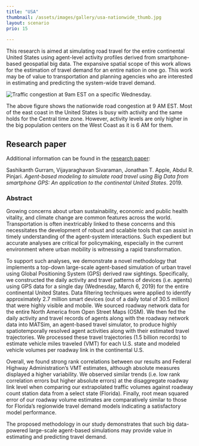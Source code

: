 ```yaml
---
title: "USA"
thumbnail: /assets/images/gallery/usa-nationwide_thumb.jpg
layout: scenario
prio: 15
  
---
```


This research is aimed at simulating road travel for the entire continental 
United States using agent-level activity profiles derived from smartphone-based 
geospatial big data. The expansive spatial scope of this work allows for the estimation
of travel demand for an entire nation in one go. This work may be of value to 
transportation and planning agencies who are interested in estimating and predicting 
the system-wide travel demand.

<img src="/assets/images/gallery/usa-nationwide.jpg" style="max-width:100%" alt="Traffic congestion at 9am EST on a specific Wednesday."/>

The above figure shows the nationwide road congestion at 9 AM EST. Most of the east 
coast in the United States is busy with activity and the same holds for the Central 
time zone. However, activity levels are only higher in the big population centers on 
the West Coast as it is 6 AM for them.


## Research paper

Additional information can be found in the [research paper](https://www.researchgate.net/publication/337332041_Agent-based_modeling_to_simulate_road_travel_using_Big_Data_from_smartphone_GPS_An_application_to_the_continental_United_States):

Sashikanth Gurram, Vijayaraghavan Sivaraman, Jonathan T. Apple, Abdul R. Pinjari.
<em>Agent-based modeling to simulate road travel using Big Data from smartphone GPS: An application to the continental United States</em>.
2019.

### Abstract

Growing concerns about urban sustainability, economic and public health vitality, and 
climate change are common features across the world. Transportation is often inextricably
linked to these concerns and this necessitates the development of robust and scalable 
tools that can assist in timely understanding of the agent-system interactions. 
Such expedient but accurate analyses are critical for policymaking, especially in the 
current environment where urban mobility is witnessing a rapid transformation. 

To support such analyses, we demonstrate a novel methodology that implements a top-down 
large-scale agent-based simulation of urban travel using Global Positioning System (GPS) 
derived raw sightings. Specifically, we constructed the daily activity and travel 
patterns of devices (i.e. agents) using GPS data for a single day 
(Wednesday, March 6, 2019) for the entire continental United States. Data filtering 
techniques were applied to identify approximately 2.7 million smart devices (out of a 
daily total of 30.5 million) that were highly visible and mobile. We sourced roadway 
network data for the entire North America from Open Street Maps (OSM). We then fed the 
daily activity and travel records of agents along with the roadway network data into 
MATSim, an agent-based travel simulator, to produce highly spatiotemporally resolved 
agent activities along with their estimated travel trajectories. We processed these 
travel trajectories (1.5 billion records) to estimate vehicle miles traveled (VMT) 
for each U.S. state and modeled vehicle volumes per roadway link in the continental U.S.

Overall, we found strong rank correlations between our results and Federal Highway 
Administration’s VMT estimates, although absolute measures displayed a higher 
variability. We observed similar trends (i.e. low rank correlation errors but higher 
absolute errors) at the disaggregate roadway link level when comparing our extrapolated 
traffic volumes against roadway count station data from a select state (Florida). 
Finally, root mean squared error of our roadway volume estimates are comparatively 
similar to those for Florida’s regionwide travel demand models indicating a satisfactory 
model performance. 

The proposed methodology in our study demonstrates that such big data-powered 
large-scale agent-based simulations may provide value in estimating and predicting 
travel demand.